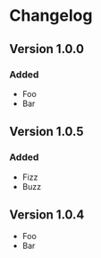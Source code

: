 # Changelog

## Version 1.0.0

### Added
- Foo
- Bar

## Version 1.0.5

### Added
- Fizz
- Buzz

## Version 1.0.4

- Foo
- Bar

